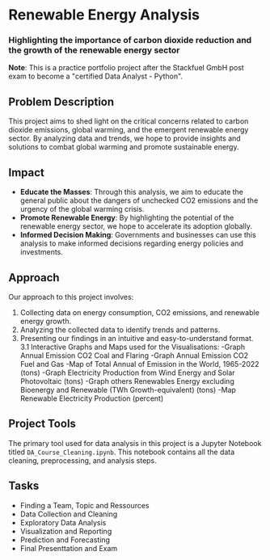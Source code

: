# Renewable Energy Analysis
### Highlighting the importance of carbon dioxide reduction and the growth of the renewable energy sector

**Note**: This is a practice portfolio project after the Stackfuel GmbH post exam to become a "certified Data Analyst - Python".

## Problem Description
This project aims to shed light on the critical concerns related to carbon dioxide emissions, global warming, and the emergent renewable energy sector. By analyzing data and trends, we hope to provide insights and solutions to combat global warming and promote sustainable energy.

## Impact
- **Educate the Masses**: Through this analysis, we aim to educate the general public about the dangers of unchecked CO2 emissions and the urgency of the global warming crisis.
- **Promote Renewable Energy**: By highlighting the potential of the renewable energy sector, we hope to accelerate its adoption globally.
- **Informed Decision Making**: Governments and businesses can use this analysis to make informed decisions regarding energy policies and investments.

## Approach
Our approach to this project involves:
1. Collecting data on energy consumption, CO2 emissions, and renewable energy growth.
2. Analyzing the collected data to identify trends and patterns.
3. Presenting our findings in an intuitive and easy-to-understand format.
3.1 Interactive Graphs and Maps used for the Visualisations:
-Graph Annual Emission CO2 Coal and Flaring
-Graph Annual Emission CO2 Fuel and Gas
-Map of Total Annual of Emission in the World, 1965-2022 (tons)
-Graph Electricity Production from Wind Energy and Solar Photovoltaic (tons)
-Graph others Renewables Energy excluding Bioenergy and Renewable (TWh Growth-equivalent) (tons) 
-Map Renewable Electricity Production (percent)
       
## Project Tools
The primary tool used for data analysis in this project is a Jupyter Notebook titled `DA_Course_Cleaning.ipynb`. This notebook contains all the data cleaning, preprocessing, and analysis steps.

## Tasks
- Finding a Team, Topic and Ressources
- Data Collection and Cleaning
- Exploratory Data Analysis
- Visualization and Reporting
- Prediction and Forecasting
- Final Presenttation and Exam
